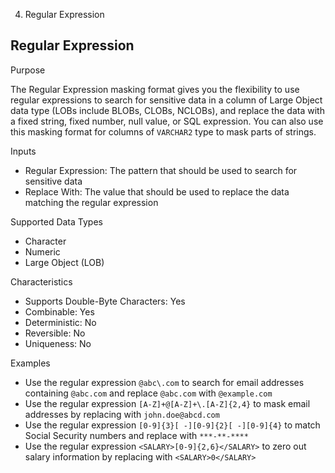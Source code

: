   4. Regular Expression

## Regular Expression

Purpose

The Regular Expression masking format gives you the flexibility to use regular
expressions to search for sensitive data in a column of Large Object data type
(LOBs include BLOBs, CLOBs, NCLOBs), and replace the data with a fixed string,
fixed number, null value, or SQL expression. You can also use this masking
format for columns of `VARCHAR2` type to mask parts of strings.

Inputs

  * Regular Expression: The pattern that should be used to search for sensitive data 
  * Replace With: The value that should be used to replace the data matching the regular expression 

Supported Data Types

  * Character
  * Numeric
  * Large Object (LOB)

Characteristics

  * Supports Double-Byte Characters: Yes
  * Combinable: Yes
  * Deterministic: No
  * Reversible: No
  * Uniqueness: No

Examples

  * Use the regular expression `@abc\.com` to search for email addresses containing `@abc.com` and replace `@abc.com` with `@example.com`
  * Use the regular expression `[A-Z]+@[A-Z]+\.[A-Z]{2,4}` to mask email addresses by replacing with `john.doe@abcd.com`
  * Use the regular expression `[0-9]{3}[ -][0-9]{2}[ -][0-9]{4}` to match Social Security numbers and replace with `***-**-****`
  * Use the regular expression `<SALARY>[0-9]{2,6}</SALARY>` to zero out salary information by replacing with `<SALARY>0</SALARY>`
